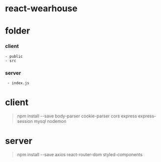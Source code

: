 # react-wearhouse

# folder
 ### client
    - public
    - src
 ### server
     - index.js

# client
  > npm install --save body-parser cookie-parser cors express express-session mysql nodemon
# server
  > npm install --save axios react-router-dom styled-components
